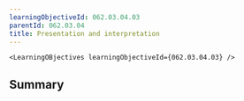 ```yaml
---
learningObjectiveId: 062.03.04.03
parentId: 062.03.04
title: Presentation and interpretation
---
```


```tsx eval
<LearningOBjectives learningObjectiveId={062.03.04.03} />
```

## Summary
